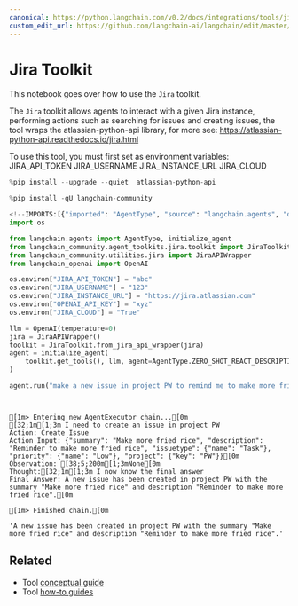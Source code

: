 ```yaml
---
canonical: https://python.langchain.com/v0.2/docs/integrations/tools/jira/
custom_edit_url: https://github.com/langchain-ai/langchain/edit/master/docs/docs/integrations/tools/jira.ipynb
---
```


# Jira Toolkit

This notebook goes over how to use the `Jira` toolkit.

The `Jira` toolkit allows agents to interact with a given Jira instance, performing actions such as searching for issues and creating issues, the tool wraps the atlassian-python-api library, for more see: https://atlassian-python-api.readthedocs.io/jira.html

To use this tool, you must first set as environment variables:
    JIRA_API_TOKEN
    JIRA_USERNAME
    JIRA_INSTANCE_URL
    JIRA_CLOUD


```python
%pip install --upgrade --quiet  atlassian-python-api
```


```python
%pip install -qU langchain-community
```


```python
<!--IMPORTS:[{"imported": "AgentType", "source": "langchain.agents", "docs": "https://api.python.langchain.com/en/latest/agents/langchain.agents.agent_types.AgentType.html", "title": "Jira Toolkit"}, {"imported": "initialize_agent", "source": "langchain.agents", "docs": "https://api.python.langchain.com/en/latest/agents/langchain.agents.initialize.initialize_agent.html", "title": "Jira Toolkit"}, {"imported": "JiraToolkit", "source": "langchain_community.agent_toolkits.jira.toolkit", "docs": "https://api.python.langchain.com/en/latest/agent_toolkits/langchain_community.agent_toolkits.jira.toolkit.JiraToolkit.html", "title": "Jira Toolkit"}, {"imported": "JiraAPIWrapper", "source": "langchain_community.utilities.jira", "docs": "https://api.python.langchain.com/en/latest/utilities/langchain_community.utilities.jira.JiraAPIWrapper.html", "title": "Jira Toolkit"}, {"imported": "OpenAI", "source": "langchain_openai", "docs": "https://api.python.langchain.com/en/latest/llms/langchain_openai.llms.base.OpenAI.html", "title": "Jira Toolkit"}]-->
import os

from langchain.agents import AgentType, initialize_agent
from langchain_community.agent_toolkits.jira.toolkit import JiraToolkit
from langchain_community.utilities.jira import JiraAPIWrapper
from langchain_openai import OpenAI
```


```python
os.environ["JIRA_API_TOKEN"] = "abc"
os.environ["JIRA_USERNAME"] = "123"
os.environ["JIRA_INSTANCE_URL"] = "https://jira.atlassian.com"
os.environ["OPENAI_API_KEY"] = "xyz"
os.environ["JIRA_CLOUD"] = "True"
```


```python
llm = OpenAI(temperature=0)
jira = JiraAPIWrapper()
toolkit = JiraToolkit.from_jira_api_wrapper(jira)
agent = initialize_agent(
    toolkit.get_tools(), llm, agent=AgentType.ZERO_SHOT_REACT_DESCRIPTION, verbose=True
)
```


```python
agent.run("make a new issue in project PW to remind me to make more fried rice")
```
```output


[1m> Entering new AgentExecutor chain...[0m
[32;1m[1;3m I need to create an issue in project PW
Action: Create Issue
Action Input: {"summary": "Make more fried rice", "description": "Reminder to make more fried rice", "issuetype": {"name": "Task"}, "priority": {"name": "Low"}, "project": {"key": "PW"}}[0m
Observation: [38;5;200m[1;3mNone[0m
Thought:[32;1m[1;3m I now know the final answer
Final Answer: A new issue has been created in project PW with the summary "Make more fried rice" and description "Reminder to make more fried rice".[0m

[1m> Finished chain.[0m
```


```output
'A new issue has been created in project PW with the summary "Make more fried rice" and description "Reminder to make more fried rice".'
```



## Related

- Tool [conceptual guide](/docs/concepts/#tools)
- Tool [how-to guides](/docs/how_to/#tools)
